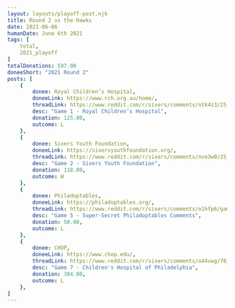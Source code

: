 ```yaml
---
layout: layouts/playoff-post.njk
title: Round 2 vs the Hawks
date: 2021-06-06
humanDate: June 6th 2021
tags: [
    total,
    2021_playoff
]
totalDonations: 597.00
doneeShort: "2021 Round 2"
posts: [
    {
        donee: Royal Children’s Hospital,
        doneeLink: https://www.rch.org.au/home/,
        threadLink: https://www.reddit.com/r/sixers/comments/ntk4z3/25_to_the_royal_childrens_hospital_rch_in/,
        desc: "Game 1 - Royal Children’s Hospital",
        donation: 125.00,
        outcome: L
    },
    {
        donee: Sixers Youth Foundation,
        doneeLink: https://sixersyouthfoundation.org/,
        threadLink: https://www.reddit.com/r/sixers/comments/nve3w0/25_to_the_sixers_youth_foundation_in_honor_of_our/,
        desc: "Game 2 - Sixers Youth Foundation",
        donation: 118.00,
        outcome: W
    },
    {
        donee: Philadoptables,
        doneeLink: https://philadoptables.org/,
        threadLink: https://www.reddit.com/r/sixers/comments/o1hfp6/game_thread_atlanta_hawks_2_2_philadelphia_76ers/h2170dm/?context=8&depth=9,
        desc: "Game 5 - Super-Secret Philadoptables Comments",
        donation: 50.00,
        outcome: L
    }, 
    {
        donee: CHOP,
        doneeLink: https://www.chop.edu/,
        threadLink: https://www.reddit.com/r/sixers/comments/o44vwg/70_to_childrens_hospital_of_philadelphia_chop_for/,
        desc: "Game 7 - Children's Hospital of Philadelphia",
        donation: 304.00,
        outcome: L
    }, 
]
---
```

